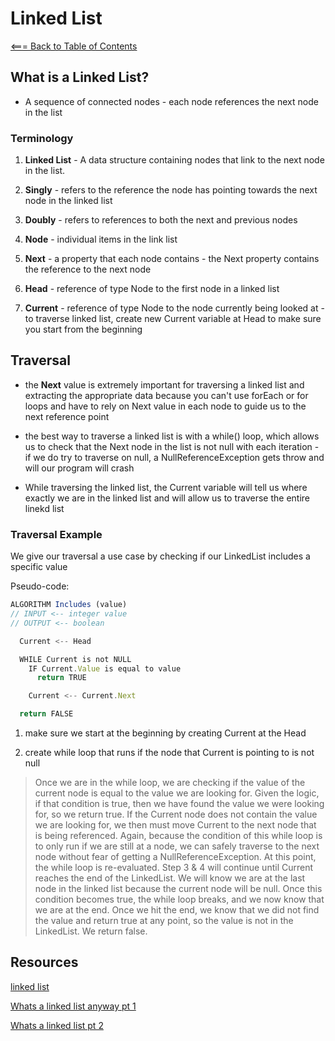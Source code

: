 # Linked List

[<=== Back to Table of Contents](https://peterjstaker.github.io/reading-notes/)

## What is a Linked List?

* A sequence of connected nodes - each node references the next node in the list

### Terminology

1. **Linked List** - A data structure containing nodes that link to the next node in the list.

1. **Singly** - refers to the reference the node has pointing towards the next node in the linked list

1. **Doubly** - refers to references to both the next and previous nodes

1. **Node** - individual items in the link list

1. **Next** - a property that each node contains - the Next property contains the reference to the next node

1. **Head** - reference of type Node to the first node in a linked list

1. **Current** - reference of type Node to the node currently being looked at - to traverse linked list, create new Current variable at Head to make sure you start from the beginning

## Traversal

* the **Next** value is extremely important for traversing a linked list and extracting the appropriate data because you can't use forEach or for loops and have to rely on Next value in each node to guide us to the next reference point

* the best way to traverse a linked list is with a while() loop, which allows us to check that the Next node in the list is not null with each iteration - if we do try to traverse on null, a NullReferenceException gets throw and will our program will crash

* While traversing the linked list, the Current variable will tell us where exactly we are in the linked list and will allow us to traverse the entire linekd list

### Traversal Example 

We give our traversal a use case by checking if our LinkedList includes a specific value

Pseudo-code:

```javascript
ALGORITHM Includes (value)
// INPUT <-- integer value
// OUTPUT <-- boolean

  Current <-- Head

  WHILE Current is not NULL
    IF Current.Value is equal to value
      return TRUE

    Current <-- Current.Next

  return FALSE
```

1. make sure we start at the beginning by creating Current at the Head

1. create while loop that runs if the node that Current is pointing to is not null

> Once we are in the while loop, we are checking if the value of the current node is equal to the value we are looking for. Given the logic, if that condition is true, then we have found the value we were looking for, so we return true.
> If the Current node does not contain the value we are looking for, we then must move Current to the next node that is being referenced. Again, because the condition of this while loop is to only run if we are still at a node, we can safely traverse to the next node without fear of getting a NullReferenceException.
> At this point, the while loop is re-evaluated. Step 3 & 4 will continue until Current reaches the end of the LinkedList. We will know we are at the last node in the linked list because the current node will be null. Once this condition becomes true, the while loop breaks, and we now know that we are at the end.
> Once we hit the end, we know that we did not find the value and return true at any point, so the value is not in the LinkedList. We return false.

## Resources

[linked list](https://codefellows.github.io/common_curriculum/data_structures_and_algorithms/Code_401/class-05/resources/singly_linked_list.html)

[Whats a linked list anyway pt 1](https://medium.com/basecs/whats-a-linked-list-anyway-part-1-d8b7e6508b9d)

[Whats a linked list pt 2](https://medium.com/basecs/whats-a-linked-list-anyway-part-2-131d96f71996)